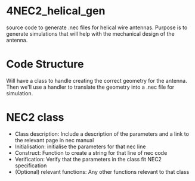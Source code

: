 # 4NEC2_helical_gen
source code to generate .nec files for helical wire antennas. Purpose is to generate simulations that will help with the mechanical design of the antenna. 

# Code Structure
Will have a class to handle creating the correct geometry for the antenna. Then we'll use a handler to translate the geometry into a .nec file for simulation.

# NEC2 class
* Class description:
  Include a description of the parameters and a link to the relevant page in nec manual
* Initialisation:
  initialise the parameters for that nec line
* Construct:
  Function to create a string for that line of nec code
* Verification:
  Verify that the parameters in the class fit NEC2 specification
* (Optional) relevant functions:
  Any other functions relevant to that class

